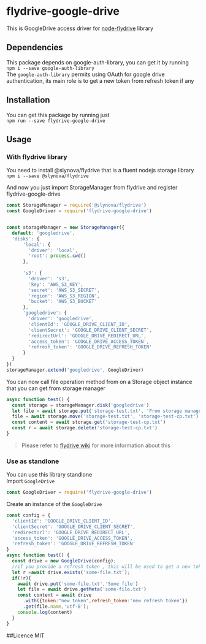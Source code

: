 # flydrive-google-drive
This is GoogleDrive access driver for [node-flydrive](https://github.com/Slynova-Org/node-flydrive) library
## Dependencies
This package depends on google-auth-library, you can get it by running  
`npm i --save google-auth-library`  
The ``google-auth-library`` permits using OAuth for google drive authentication, its main role is to get a new token from refresh token if any
## Installation
You can get this package by running just  
`npm run --save flydrive-google-drive`  
## Usage
### With flydrive library
You need to install  @slynova/flydrive that is a fluent nodejs storage library  
`npm i --save @slynova/flydrive`

And now you just import StorageManager from flydrive and register flydrive-google-drive  
```js
const StorageManager = require('@slynova/flydrive')
const GoogleDriver = require('flydrive-google-drive')


const storageManager = new StorageManager({
  default: 'googledrive',
  'disks': {
      'local': {
        'driver': 'local',
        'root': process.cwd()
      },
  
      's3': {
        'driver': 's3',
        'key': 'AWS_S3_KEY',
        'secret': 'AWS_S3_SECRET',
        'region': 'AWS_S3_REGION',
        'bucket': 'AWS_S3_BUCKET'
      },
      'googledrive': {
        'driver': 'googledrive',
        'clientId': 'GOOGLE_DRIVE_CLIENT_ID',
        'clientSecret': 'GOOGLE_DRIVE_CLIENT_SECRET',
        'redirectUrl': 'GOOGLE_DRIVE_REDIRECT_URL',
        'access_token': 'GOOGLE_DRIVE_ACCESS_TOKEN',
        'refresh_token': 'GOOGLE_DRIVE_REFRESH_TOKEN'
      }
  }
})
storageManager.extend('googledrive', GoogleDriver)
```

You can now call file operation method from on a Storage object instance that you can get from storage manager  

````js
async function test() {
  const storage = storageManager.disk('googledrive')
  let file = await storage.put('storage-test.txt', 'From storage manager')
  file = await storage.move('storage-test.txt', 'storage-test-cp.txt')
  const content = await storage.get('storage-test-cp.txt')
  const r = await storage.delete('storage-test-cp.txt')
}

```` 
> Please refer to [flydrive wiki](https://github.com/Slynova-Org/node-flydrive/wiki) for more information about this
### Use as standlone
You can use this library standlone  
Import ``GoogleDrive`` 
````js
const GoogleDriver = require('flydrive-google-drive')
````
Create an instance of the `GoogleDrive`  
```js
const config = {
  'clientId': 'GOOGLE_DRIVE_CLIENT_ID',
  'clientSecret': 'GOOGLE_DRIVE_CLIENT_SECRET',
  'redirectUrl': 'GOOGLE_DRIVE_REDIRECT_URL',
  'access_token': 'GOOGLE_DRIVE_ACCESS_TOKEN',
  'refresh_token': 'GOOGLE_DRIVE_REFRESH_TOKEN'
}
async function test() {
  const drive = new GoogleDrive(config);
  //if you provide a refresh token , this will be used to get a new token on each request, to ensure there is not authentication error
  let r =await drive.exists('some-file.txt');
  if(!r){
    await drive.put('some-file.txt','Some file')
    let file = await drive.getMeta('some-file.txt')
    const content = await drive
      .with({token:"new token",refresh_token:'new refresh token'})
      .get(file.name,'utf-8');
    console.log(content)
  }
}
```

##Licence
MIT

